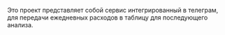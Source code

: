 Это проект представляет собой сервис интегрированный в телеграм, для передачи ежедневных расходов в таблицу для последующего анализа.
